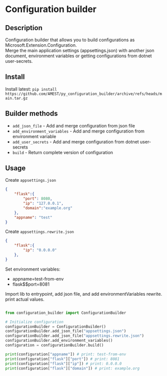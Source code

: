 # Configuration builder

## Description 
Configuration builder that allows you to build configurations as Microsoft.Extension.Configuration.   
Merge the main application settings (appsettings.json) with another json document, environment variables or getting configurations from dotnet user-secrets.

## Install

Install latest: `pip install https://github.com/AMEST/py_configuration_builder/archive/refs/heads/main.tar.gz`

## Builder methods

* `add_json_file` - Add and merge configuration from json file
* `add_environment_variables` - Add and merge configuration from environment variable
* `add_user_secrets` - Add and merge configuration from dotnet user-secrets
* `build` - Return complete version of configuration

## Usage

Create `appsettings.json`
```json
{
    "flask":{
        "port": 8080,
        "ip": "127.0.0.1",
        "domain":"example.org"
    },
    "appname": "test"
}
```

Create `appsettings.rewrite.json`
```json
{
    "flask":{
        "ip": "0.0.0.0"
    },
}
```
Set environment variables: 
* appname=test-from-env
* flask$$port=8081

Import lib to entrypoint, add json file, and add environmentVariables rewrite.
print actual values.

```python

from configuration_builder import ConfigurationBuilder

# Initialize configuration
configurationBuilder = ConfigurationBuilder()
configurationBuilder.add_json_file("appsettings.json")
configurationBuilder.add_json_file("appsettings.rewrite.json")
configurationBuilder.add_environment_variables()
configuration = configurationBuilder.build()

print(configuration["appname"]) # print: test-from-env
print(configuration["flask"]["port"]) # print: 8081
print(configuration["flask"]["ip"]) # print: 0.0.0.0
print(configuration["flask"]["domain"]) # print: example.org
```